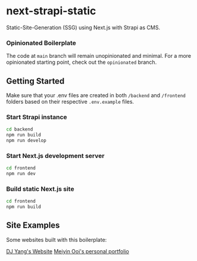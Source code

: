 # next-strapi-static

Static-Site-Generation (SSG) using Next.js with Strapi as CMS.

### Opinionated Boilerplate

The code at `main` branch will remain unopinionated and minimal. For a more opinionated starting point, check out the `opinionated` branch.

## Getting Started

Make sure that your .env files are created in both `/backend` and `/frontend` folders based on their respective `.env.example` files.

### Start Strapi instance

```bash
cd backend
npm run build
npm run develop
```

### Start Next.js development server

```bash
cd frontend
npm run dev
```

### Build static Next.js site

```bash
cd frontend
npm run build
```

## Site Examples

Some websites built with this boilerplate:

[DJ Yang's Website](https://djyang.netlify.app)
[Meiyin Ooi's personal portfolio](https://meiyin-pf.netlify.app)
